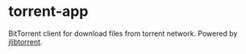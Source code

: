 # torrent-app

BitTorrent client for download files from torrent network. Powered by [jlibtorrent](https://github.com/frostwire/frostwire-jlibtorrent).

